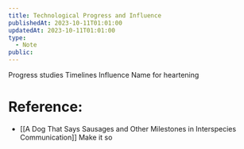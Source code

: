 ```yaml
---
title: Technological Progress and Influence
publishedAt: 2023-10-11T01:01:00
updatedAt: 2023-10-11T01:01:00
type:
  - Note
public:
---
```


Progress studies 
Timelines 
Influence 
Name for heartening 

# Reference:
- [[A Dog That Says Sausages and Other Milestones in Interspecies Communication]]
Make it so